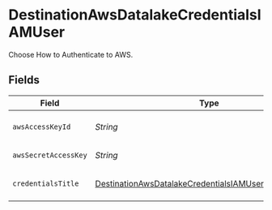 # DestinationAwsDatalakeCredentialsIAMUser

Choose How to Authenticate to AWS.


## Fields

| Field                                                                                                                                       | Type                                                                                                                                        | Required                                                                                                                                    | Description                                                                                                                                 |
| ------------------------------------------------------------------------------------------------------------------------------------------- | ------------------------------------------------------------------------------------------------------------------------------------------- | ------------------------------------------------------------------------------------------------------------------------------------------- | ------------------------------------------------------------------------------------------------------------------------------------------- |
| `awsAccessKeyId`                                                                                                                            | *String*                                                                                                                                    | :heavy_check_mark:                                                                                                                          | AWS User Access Key Id                                                                                                                      |
| `awsSecretAccessKey`                                                                                                                        | *String*                                                                                                                                    | :heavy_check_mark:                                                                                                                          | Secret Access Key                                                                                                                           |
| `credentialsTitle`                                                                                                                          | [DestinationAwsDatalakeCredentialsIAMUserCredentialsTitle](../../models/shared/DestinationAwsDatalakeCredentialsIAMUserCredentialsTitle.md) | :heavy_minus_sign:                                                                                                                          | Name of the credentials                                                                                                                     |